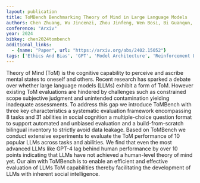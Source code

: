 ```yaml
---
layout: publication
title: ToMBench Benchmarking Theory of Mind in Large Language Models
authors: Chen Zhuang, Wu Jincenzi, Zhou Jinfeng, Wen Bosi, Bi Guanqun, Jiang Gongyao, Cao Yaru, Hu Mengting, Lai Yunghwei, Xiong Zexuan, Huang Minlie
conference: "Arxiv"
year: 2024
bibkey: chen2024tombench
additional_links:
  - {name: "Paper", url: "https://arxiv.org/abs/2402.15052"}
tags: ['Ethics And Bias', 'GPT', 'Model Architecture', 'Reinforcement Learning', 'Tools']
---
```

Theory of Mind (ToM) is the cognitive capability to perceive and ascribe mental states to oneself and others. Recent research has sparked a debate over whether large language models (LLMs) exhibit a form of ToM. However existing ToM evaluations are hindered by challenges such as constrained scope subjective judgment and unintended contamination yielding inadequate assessments. To address this gap we introduce ToMBench with three key characteristics a systematic evaluation framework encompassing 8 tasks and 31 abilities in social cognition a multiple-choice question format to support automated and unbiased evaluation and a build-from-scratch bilingual inventory to strictly avoid data leakage. Based on ToMBench we conduct extensive experiments to evaluate the ToM performance of 10 popular LLMs across tasks and abilities. We find that even the most advanced LLMs like GPT-4 lag behind human performance by over 10 points indicating that LLMs have not achieved a human-level theory of mind yet. Our aim with ToMBench is to enable an efficient and effective evaluation of LLMs ToM capabilities thereby facilitating the development of LLMs with inherent social intelligence.
